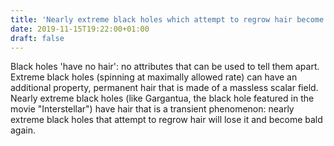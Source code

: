 ```yaml
---
title: 'Nearly extreme black holes which attempt to regrow hair become bald again'
date: 2019-11-15T19:22:00+01:00
draft: false
---
```


Black holes 'have no hair': no attributes that can be used to tell them apart. Extreme black holes (spinning at maximally allowed rate) can have an additional property, permanent hair that is made of a massless scalar field. Nearly extreme black holes (like Gargantua, the black hole featured in the movie "Interstellar") have hair that is a transient phenomenon: nearly extreme black holes that attempt to regrow hair will lose it and become bald again.